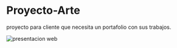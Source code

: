 
# Proyecto-Arte
proyecto para cliente que necesita un portafolio con sus trabajos.



![presentacion web ](./web-grab%20comp.gif)




                
